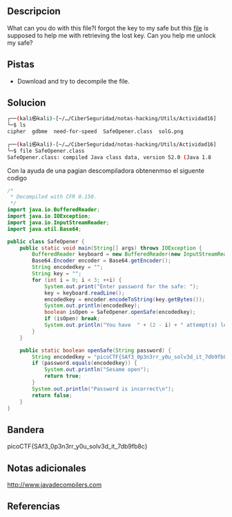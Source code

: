 ## Descripcion

What can you do with this file?I forgot the key to my safe but this [file](https://artifacts.picoctf.net/c/290/SafeOpener.class) is supposed to help me with retrieving the lost key. Can you help me unlock my safe?

## Pistas

- Download and try to decompile the file.

## Solucion
``` bash
┌──(kali㉿kali)-[~/…/CiberSeguridad/notas-hacking/Utils/Actividad16]
└─$ ls
cipher  gdbme  need-for-speed  SafeOpener.class  solG.png
                                                                                                                                                                                                                           
┌──(kali㉿kali)-[~/…/CiberSeguridad/notas-hacking/Utils/Actividad16]
└─$ file SafeOpener.class 
SafeOpener.class: compiled Java class data, version 52.0 (Java 1.8
```
Con la ayuda de una pagian descompiladora obtenenmso el siguente codigo
``` java
/*
 * Decompiled with CFR 0.150.
 */
import java.io.BufferedReader;
import java.io.IOException;
import java.io.InputStreamReader;
import java.util.Base64;

public class SafeOpener {
    public static void main(String[] args) throws IOException {
        BufferedReader keyboard = new BufferedReader(new InputStreamReader(System.in));
        Base64.Encoder encoder = Base64.getEncoder();
        String encodedkey = "";
        String key = "";
        for (int i = 0; i < 3; ++i) {
            System.out.print("Enter password for the safe: ");
            key = keyboard.readLine();
            encodedkey = encoder.encodeToString(key.getBytes());
            System.out.println(encodedkey);
            boolean isOpen = SafeOpener.openSafe(encodedkey);
            if (isOpen) break;
            System.out.println("You have  " + (2 - i) + " attempt(s) left");
        }
    }

    public static boolean openSafe(String password) {
        String encodedkey = "picoCTF{SAf3_0p3n3rr_y0u_solv3d_it_7db9fb8c}";
        if (password.equals(encodedkey)) {
            System.out.println("Sesame open");
            return true;
        }
        System.out.println("Password is incorrect\n");
        return false;
    }
}

```

## Bandera
picoCTF{SAf3_0p3n3rr_y0u_solv3d_it_7db9fb8c}

## Notas adicionales

http://www.javadecompilers.com
## Referencias

